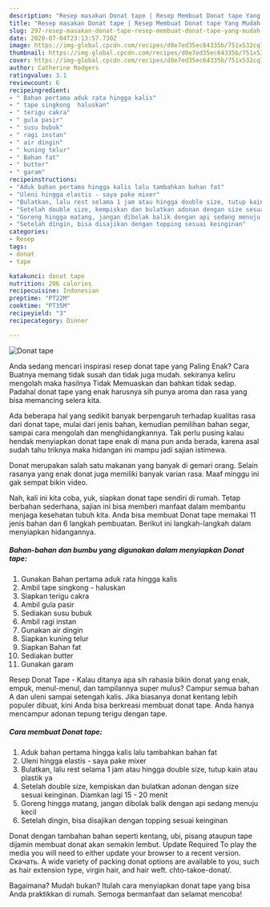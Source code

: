 ```yaml
---
description: "Resep masakan Donat tape | Resep Membuat Donat tape Yang Mudah Dan Praktis"
title: "Resep masakan Donat tape | Resep Membuat Donat tape Yang Mudah Dan Praktis"
slug: 297-resep-masakan-donat-tape-resep-membuat-donat-tape-yang-mudah-dan-praktis
date: 2020-07-04T23:13:57.730Z
image: https://img-global.cpcdn.com/recipes/d8e7ed35ec64335b/751x532cq70/donat-tape-foto-resep-utama.jpg
thumbnail: https://img-global.cpcdn.com/recipes/d8e7ed35ec64335b/751x532cq70/donat-tape-foto-resep-utama.jpg
cover: https://img-global.cpcdn.com/recipes/d8e7ed35ec64335b/751x532cq70/donat-tape-foto-resep-utama.jpg
author: Catherine Rodgers
ratingvalue: 3.1
reviewcount: 6
recipeingredient:
- " Bahan pertama aduk rata hingga kalis"
- " tape singkong  haluskan"
- " terigu cakra"
- " gula pasir"
- " susu bubuk"
- " ragi instan"
- " air dingin"
- " kuning telur"
- " Bahan fat"
- " butter"
- " garam"
recipeinstructions:
- "Aduk bahan pertama hingga kalis lalu tambahkan bahan fat"
- "Uleni hingga elastis - saya pake mixer"
- "Bulatkan, lalu rest selama 1 jam atau hingga double size, tutup kain atau plastik ya"
- "Setelah double size, kempiskan dan bulatkan adonan dengan size sesuai keinginan. Diamkan lagi 15 - 20 menit"
- "Goreng hingga matang, jangan dibolak balik dengan api sedang menuju kecil"
- "Setelah dingin, bisa disajikan dengan topping sesuai keinginan"
categories:
- Resep
tags:
- donat
- tape

katakunci: donat tape 
nutrition: 206 calories
recipecuisine: Indonesian
preptime: "PT22M"
cooktime: "PT35M"
recipeyield: "3"
recipecategory: Dinner

---
```



![Donat tape](https://img-global.cpcdn.com/recipes/d8e7ed35ec64335b/751x532cq70/donat-tape-foto-resep-utama.jpg)

Anda sedang mencari inspirasi resep donat tape yang Paling Enak? Cara Buatnya memang tidak susah dan tidak juga mudah. sekiranya keliru mengolah maka hasilnya Tidak Memuaskan dan bahkan tidak sedap. Padahal donat tape yang enak harusnya sih punya aroma dan rasa yang bisa memancing selera kita.

Ada beberapa hal yang sedikit banyak berpengaruh terhadap kualitas rasa dari donat tape, mulai dari jenis bahan, kemudian pemilihan bahan segar, sampai cara mengolah dan menghidangkannya. Tak perlu pusing kalau hendak menyiapkan donat tape enak di mana pun anda berada, karena asal sudah tahu triknya maka hidangan ini mampu jadi sajian istimewa.

Donat merupakan salah satu makanan yang banyak di gemari orang. Selain rasanya yang enak donat juga memiliki banyak varian rasa. Maaf minggu ini gak sempat bikin video.


Nah, kali ini kita coba, yuk, siapkan donat tape sendiri di rumah. Tetap berbahan sederhana, sajian ini bisa memberi manfaat dalam membantu menjaga kesehatan tubuh kita. Anda bisa membuat Donat tape memakai 11 jenis bahan dan 6 langkah pembuatan. Berikut ini langkah-langkah dalam menyiapkan hidangannya.

<!--inarticleads1-->

##### Bahan-bahan dan bumbu yang digunakan dalam menyiapkan Donat tape:

1. Gunakan  Bahan pertama aduk rata hingga kalis
1. Ambil  tape singkong - haluskan
1. Siapkan  terigu cakra
1. Ambil  gula pasir
1. Sediakan  susu bubuk
1. Ambil  ragi instan
1. Gunakan  air dingin
1. Siapkan  kuning telur
1. Siapkan  Bahan fat
1. Sediakan  butter
1. Gunakan  garam


Resep Donat Tape - Kalau ditanya apa sih rahasia bikin donat yang enak, empuk, menul-menul, dan tampilannya super mulus? Campur semua bahan A dan uleni sampai setengah kalis. Jika biasanya donat kentang lebih populer dibuat, kini Anda bisa berkreasi membuat donat tape. Anda hanya mencampur adonan tepung terigu dengan tape. 

<!--inarticleads2-->

##### Cara membuat Donat tape:

1. Aduk bahan pertama hingga kalis lalu tambahkan bahan fat
1. Uleni hingga elastis - saya pake mixer
1. Bulatkan, lalu rest selama 1 jam atau hingga double size, tutup kain atau plastik ya
1. Setelah double size, kempiskan dan bulatkan adonan dengan size sesuai keinginan. Diamkan lagi 15 - 20 menit
1. Goreng hingga matang, jangan dibolak balik dengan api sedang menuju kecil
1. Setelah dingin, bisa disajikan dengan topping sesuai keinginan


Donat dengan tambahan bahan seperti kentang, ubi, pisang ataupun tape dijamin membuat donat akan semakin lembut. Update Required To play the media you will need to either update your browser to a recent version. Скачать. A wide variety of packing donat options are available to you, such as hair extension type, virgin hair, and hair weft. chto-takoe-donat/. 

Bagaimana? Mudah bukan? Itulah cara menyiapkan donat tape yang bisa Anda praktikkan di rumah. Semoga bermanfaat dan selamat mencoba!
